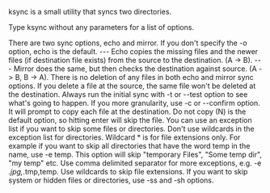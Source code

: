 ksync is a small utility that syncs two directories.

Type ksync without any parameters for a list of options.

There are two sync options, echo and mirror. If you don't specify the -o option, echo is the default.
--- Echo copies the missing files and the newer files (if destination file exists) from the source to the destination. (A -> B).
--- Mirror does the same, but then checks the destination against source. (A -> B, B -> A).
There is no deletion of any files in both echo and mirror sync options.
If you delete a file at the source, the same file won't be deleted at the destination.
Always run the initial sync with -t or --test option to see what's going to happen.
If you more granularity, use -c or --confirm option. It will prompt to copy each file at the destination.
Do not copy (N) is the default option, so hitting enter will skip the file.
You can use an exception list if you want to skip some files or directories.
Don't use wildcards in the exception list for directories. Wildcard * is for file extensions only.
For example if you want to skip all directories that have the word temp in the name, use -e temp.
This option will skip "temporary Files", "Some temp dir", "my temp" etc.
Use comma delimited separator for more exceptions, e.g. -e *.jpg,*.tmp,temp. Use wildcards to skip file extensions.
If you want to skip system or hidden files or directories, use -ss and -sh options.
